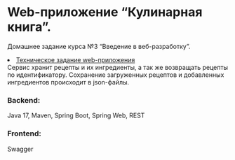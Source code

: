 # Web-приложение “Кулинарная книга”. 
Домашнее задание курса №3 “Введение в веб-разработку”.
<li><a href="https://skyengpublic.notion.site/47bcac1b049f4af6b351e2ab5d05afb4">Техническое задание web-приложения</a></li>
Cервис хранит рецепты и их ингредиенты, а так же возвращать рецепты по идентификатору.
Сохранение загруженных рецептов и добавленных ингредиентов происходит в json-файлы.
<h3>Backend:</h3>
Java 17, Maven, Spring Boot, Spring Web, REST
<h3>Frontend:</h3>
Swagger
